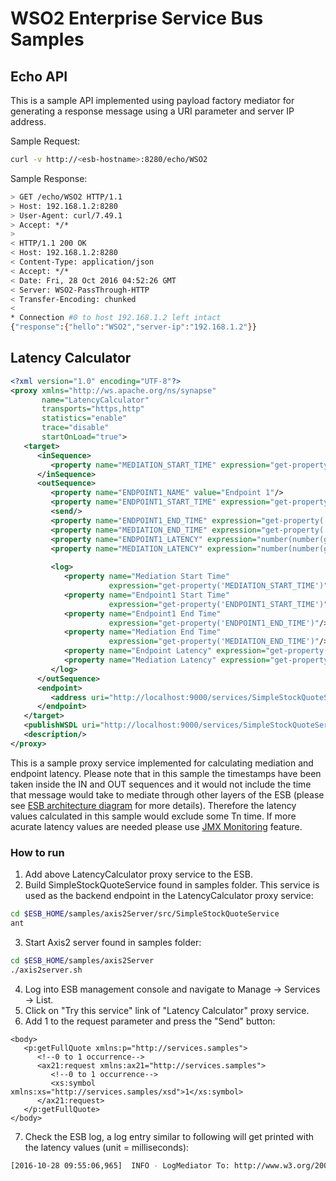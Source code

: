 # WSO2 Enterprise Service Bus Samples

## Echo API
This is a sample API implemented using payload factory mediator for generating a response message using a URI parameter and server IP address.

Sample Request:
```bash
curl -v http://<esb-hostname>:8280/echo/WSO2
```

Sample Response:
```bash
> GET /echo/WSO2 HTTP/1.1
> Host: 192.168.1.2:8280
> User-Agent: curl/7.49.1
> Accept: */*
>
< HTTP/1.1 200 OK
< Host: 192.168.1.2:8280
< Content-Type: application/json
< Accept: */*
< Date: Fri, 28 Oct 2016 04:52:26 GMT
< Server: WSO2-PassThrough-HTTP
< Transfer-Encoding: chunked
<
* Connection #0 to host 192.168.1.2 left intact
{"response":{"hello":"WSO2","server-ip":"192.168.1.2"}}
```

## Latency Calculator

```XML
<?xml version="1.0" encoding="UTF-8"?>
<proxy xmlns="http://ws.apache.org/ns/synapse"
       name="LatencyCalculator"
       transports="https,http"
       statistics="enable"
       trace="disable"
       startOnLoad="true">
   <target>
      <inSequence>
         <property name="MEDIATION_START_TIME" expression="get-property('SYSTEM_TIME')"/>
      </inSequence>
      <outSequence>
         <property name="ENDPOINT1_NAME" value="Endpoint 1"/>
         <property name="ENDPOINT1_START_TIME" expression="get-property('SYSTEM_TIME')"/>
         <send/>
         <property name="ENDPOINT1_END_TIME" expression="get-property('SYSTEM_TIME')"/>
         <property name="MEDIATION_END_TIME" expression="get-property('SYSTEM_TIME')"/>
         <property name="ENDPOINT1_LATENCY" expression="number(number(get-property('ENDPOINT1_END_TIME')) - number(get-property('ENDPOINT1_START_TIME')))" type="DOUBLE"/>
         <property name="MEDIATION_LATENCY" expression="number(number(get-property('MEDIATION_END_TIME')) - number(get-property('MEDIATION_START_TIME')))" type="DOUBLE"/>
         
         <log>
            <property name="Mediation Start Time"
                      expression="get-property('MEDIATION_START_TIME')"/>
            <property name="Endpoint1 Start Time"
                      expression="get-property('ENDPOINT1_START_TIME')"/>
            <property name="Endpoint1 End Time"
                      expression="get-property('ENDPOINT1_END_TIME')"/>
            <property name="Mediation End Time"
                      expression="get-property('MEDIATION_END_TIME')"/>
            <property name="Endpoint Latency" expression="get-property('ENDPOINT1_LATENCY')"/>
            <property name="Mediation Latency" expression="get-property('MEDIATION_LATENCY')"/>
         </log>
      </outSequence>
      <endpoint>
         <address uri="http://localhost:9000/services/SimpleStockQuoteService"/>
      </endpoint>
   </target>
   <publishWSDL uri="http://localhost:9000/services/SimpleStockQuoteService?wsdl"/>
   <description/>
</proxy>
```

This is a sample proxy service implemented for calculating mediation and endpoint latency. Please note that in this sample the timestamps have been taken inside the IN and OUT sequences and it would not include the time that message would take to mediate through other layers of the ESB (please see [ESB architecture diagram](https://docs.wso2.com/display/ESB481/Architecture) for more details). Therefore the latency values calculated in this sample would exclude some Tn time. If more acurate latency values are needed please use [JMX Monitoring](https://docs.wso2.com/display/ESB481/JMX+Monitoring) feature.

### How to run

1. Add above LatencyCalculator proxy service to the ESB.
2. Build SimpleStockQuoteService found in samples folder. This service is used as the backend endpoint in the LatencyCalculator proxy service:

```bash
cd $ESB_HOME/samples/axis2Server/src/SimpleStockQuoteService
ant 
```

3. Start Axis2 server found in samples folder:

```bash
cd $ESB_HOME/samples/axis2Server
./axis2server.sh
```

4. Log into ESB management console and navigate to Manage -> Services -> List.
5. Click on "Try this service" link of "Latency Calculator" proxy service.
6. Add 1 to the request parameter and press the "Send" button:

```
<body>
   <p:getFullQuote xmlns:p="http://services.samples">
      <!--0 to 1 occurrence-->
      <ax21:request xmlns:ax21="http://services.samples">
         <!--0 to 1 occurrence-->
         <xs:symbol xmlns:xs="http://services.samples/xsd">1</xs:symbol>
      </ax21:request>
   </p:getFullQuote>
</body>
```

7. Check the ESB log, a log entry similar to following will get printed with the latency values (unit = milliseconds):

```bash
[2016-10-28 09:55:06,965]  INFO - LogMediator To: http://www.w3.org/2005/08/addressing/anonymous, WSAction: , SOAPAction: , MessageID: urn:uuid:548642f1-b8ed-4fe7-9c77-e7f348a22e1b, Direction: response, Mediation Start Time = 1477628705731, Endpoint1 Start Time = 1477628706834, Endpoint1 End Time = 1477628706965, Mediation End Time = 1477628706965, Endpoint Latency = 131.0, Mediation Latency = 1234.0
```